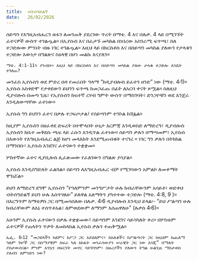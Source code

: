 ```yaml
---
title:  ብትሰግድልኝ
date:   26/02/2026
---
```


ሰይጣን የእግዚአብሔርን ዙፋን ለመንጠቅ ያደረገው ጥረት በማቴ. 4 እና በሉቃ. 4 ላይ በሚገኙት ፈተናዎች ውስጥ ተገልጧል። በኢየሱስ እና በፈታኙ መካከል በነበረው አስገራሚ ፍጥጫ፣ ስለ ተጋድሎው ምንነት ብዙ ነገር ተገልጧል። እዚህ ላይ በክርስቶስ እና በሰይጣን መካከል ያለውን የታላቁን ተጋድሎ እውነታ በግልጽና ስዕላዊ በሆነ መልኩ እናያለን።

`ማቴ. 4:1-11ን ያንብቡ። እዚህ ላይ በክርስቶስ እና በሰይጣን መካከል ያለው ታላቁ ተጋድሎ እንዴት ተገለጠ?`

መንፈስ ኢየሱስን ወደ ምድረ በዳ የመራበት ዓላማ “ከዲያብሎስ ይፈተን ዘንድ” ነው (ማቴ. 4፡1)። ኢየሱስ አስቀድሞ የታቀደውን ይህንን ፍጥጫ ከመጋፈጡ በፊት ለአርባ ቀናት ጾሟል። ስለዚህ ዲያብሎስ በመጣ ጊዜ፣ የኢየሱስን ከፍተኛ ረሃብ ግምት ውስጥ በማስገባት፣ ድንጋዮቹን ወደ እንጀራ እንዲለውጣቸው ፈተነው።

ኢየሱስ ግን ይህንን ፈተና በቃሉ ተጋፍጦታል፤ የሰይጣንም ተንኮል ከሽፏል።

ከዚያም ኢየሱስን በዘፈቀደ ድፍረት በተሞላበት ሁኔታ እርምጃ እንዲወስድ ለማድረግ፣ ዲያብሎስ ኢየሱስን ከቤተ መቅደሱ ጫፍ ላይ ራሱን እንዲጥል ፈተነው። ሰይጣን ቃሉን በማጣመም፣ ኢየሱስ በእውነት የእግዚአብሔር ልጅ ከሆነ መላእክት እንደሚጠብቁት ተናገረ ። ነገር ግን ቃሉን በትክክል በማንበቡ፣ ኢየሱስ እንደገና ፈተናውን ተቋቋመ።

ሦስተኛው ፈተና ዲያቢሎስ ሊፈጽመው የፈለገውን በግልጽ ያሳያል።

ኢየሱስ እንዲሰግድለት ፈልጓል። ሰይጣን ለእግዚአብሔር ብቻ የሚገባውን አምልኮ ለመቀማት ሞክሯል።

ይህን ለማድረግ ደግሞ ኢየሱስን “የዓለምንም መንግሥታት ሁሉ ክብራቸውንም አሳይቶ፣ ወድቀህ ብትሰግድልኝ ይህን ሁሉ እሰጥሃለሁ” ይለዋል አለማትን ያካተተው ተጋድሎ (ማቴ. 4:8, 9 )። በእርግጥም ከማቴዎስ ጋር በሚመሳሰለው በሉቃ. 4፡6 ዲያብሎስ እንዲህ ይላል፡- “ይህ ሥልጣን ሁሉ ክብራቸውም ለእኔ ተሰጥቶአል፣ ለምወደውም ለማንም እሰጠዋለሁ” (ሉቃስ 4፡6)።

አሁንም ኢየሱስ ፈተናውን በቃሉ ተቋቋመው፤ ሰይጣንም እንደገና ሳይሳካለት ቀረ። በሦስቱም ፈተናዎች የጠላትን ጥቃት ለመከላከል ኢየሱስ ቃሉን ተጠቅሟል።

`ኤፌ. 6፡12 “መጋደላችን ከደምና ከሥጋ ጋር አይደለምና፥ ከአለቆችና ከሥልጣናት ጋር ከዚህም ከጨለማ ዓለም ገዦች ጋር በሰማያዊም ስፍራ ካለ ከክፋት መንፈሳውያን ሠራዊት ጋር ነው እንጂ” በማለት ያስታውሰናል። ምንም እንኳን በፍርሃት መኖር ባይገባንም፣ በዙሪያችን ያለውን ትግል ሁልጊዜ ማስታወስ ያለብን ለምንድን ነው?`